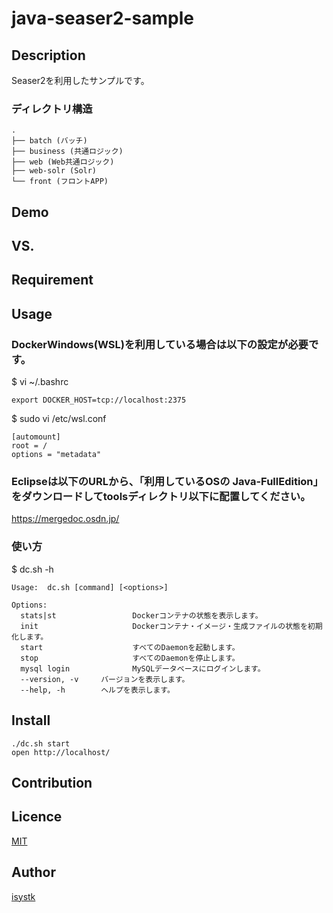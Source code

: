 java-seaser2-sample
====

## Description

Seaser2を利用したサンプルです。

### ディレクトリ構造
```
.
├── batch (バッチ)
├── business (共通ロジック)
├── web (Web共通ロジック)
├── web-solr (Solr)
└── front (フロントAPP)
```

## Demo

## VS. 

## Requirement

## Usage

### DockerWindows(WSL)を利用している場合は以下の設定が必要です。
$ vi ~/.bashrc
``` 
export DOCKER_HOST=tcp://localhost:2375
```

$ sudo vi /etc/wsl.conf
``` 
[automount]
root = /
options = "metadata"
```

### Eclipseは以下のURLから、「利用しているOSの Java-FullEdition」をダウンロードしてtoolsディレクトリ以下に配置してください。
https://mergedoc.osdn.jp/

### 使い方
$ dc.sh -h
```
Usage:  dc.sh [command] [<options>]

Options:
  stats|st                 Dockerコンテナの状態を表示します。
  init                     Dockerコンテナ・イメージ・生成ファイルの状態を初期化します。
  start                    すべてのDaemonを起動します。
  stop                     すべてのDaemonを停止します。
  mysql login              MySQLデータベースにログインします。
  --version, -v     バージョンを表示します。
  --help, -h        ヘルプを表示します。
```

## Install

```
./dc.sh start
open http://localhost/
```

## Contribution

## Licence

[MIT](https://github.com/isystk/docker-java/LICENCE)

## Author

[isystk](https://github.com/isystk)


